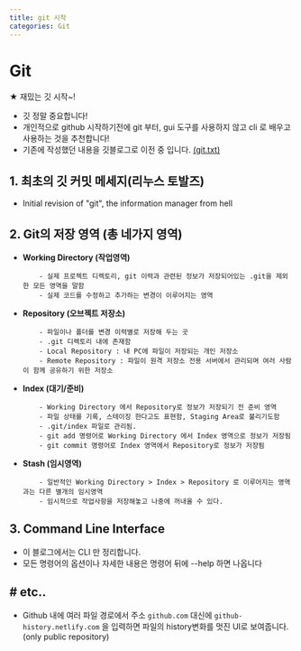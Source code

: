 ```yaml
---
title: git 시작
categories: Git
---
```


# Git
★ 재밌는 깃 시작~!
- 깃 정말 중요합니다!
- 개인적으로 github 시작하기전에 git 부터, gui 도구를 사용하지 않고 cli 로 배우고 사용하는 것을 추천합니다!
- 기존에 작성했던 내용을 깃블로그로 이전 중 입니다. [(git.txt)](https://github.com/zave7/git/blob/master/git.txt)


## 1. 최초의 깃 커밋 메세지(리누스 토발즈)
- Initial revision of "git", the information manager from hell

## 2. Git의 저장 영역 (총 네가지 영역)
- **Working Directory (작업영역)**
    ```
        - 실제 프로젝트 디렉토리, git 이력과 관련된 정보가 저장되어있는 .git을 제외한 모든 영역을 말함
        - 실제 코드를 수정하고 추가하는 변경이 이루어지는 영역
    ```

- **Repository (오브젝트 저장소)**
    ```
        - 파일이나 폴더를 변경 이력별로 저장해 두는 곳
        - .git 디렉토리 내에 존재함
        - Local Repository : 내 PC에 파일이 저장되는 개인 저장소
        - Remote Repository : 파일이 원격 저장소 전용 서버에서 관리되며 여러 사람이 함께 공유하기 위한 저장소
    ```

- **Index (대기/준비)**
    ```
        - Working Directory 에서 Repository로 정보가 저장되기 전 준비 영역
        - 파일 상태를 기록, 스테이징 한다고도 표현함, Staging Area로 불리기도함
        - .git/index 파일로 관리됨.
        - git add 명령어로 Working Directory 에서 Index 영역으로 정보가 저장됨
        - git commit 명령어로 Index 영역에서 Repository로 정보가 저장됨
    ```

- **Stash (임시영역)**
    ```
        - 일반적인 Working Directory > Index > Repository 로 이루어지는 영역과는 다른 별개의 임시영역
        - 임시적으로 작업사항을 저장해놓고 나중에 꺼내올 수 있다.
    ```

## 3. Command Line Interface
- 이 블로그에서는 CLI 만 정리합니다.
- 모든 명령어의 옵션이나 자세한 내용은 명령어 뒤에 --help 하면 나옵니다

## # etc..
- Github 내에 여러 파일 경로에서 주소 `github.com` 대신에 `github-history.netlify.com` 을 입력하면 파일의 history변화를 멋진 UI로 보여줍니다. (only public repository)